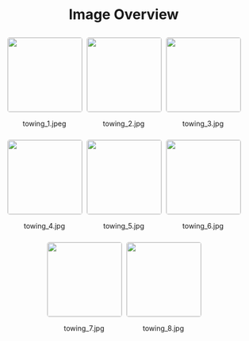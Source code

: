 <h1 style ="text-align: center;"> Image Overview </h1>
<div style="display: flex;
flex-wrap: wrap;
gap: 10px;
justify-content: center;
padding: 10px;" >
<div style="flex: 1 1 calc(33.333% - 20px); /* Three images per row on large screens */
        max-width: 150px;
        text-align: center;" >
<img src="https://media.evkx.net/multimedia/technology/cargoandtowing/towing/towing_1_xst.jpeg" style="width: 150px;
height: auto;
border: 1px solid #ddd;
border-radius: 5px;
  ">
<p>towing_1.jpeg</p>
</div>
<div style="flex: 1 1 calc(33.333% - 20px); /* Three images per row on large screens */
        max-width: 150px;
        text-align: center;" >
<img src="https://media.evkx.net/multimedia/technology/cargoandtowing/towing/towing_2_xst.jpg" style="width: 150px;
height: auto;
border: 1px solid #ddd;
border-radius: 5px;
  ">
<p>towing_2.jpg</p>
</div>
<div style="flex: 1 1 calc(33.333% - 20px); /* Three images per row on large screens */
        max-width: 150px;
        text-align: center;" >
<img src="https://media.evkx.net/multimedia/technology/cargoandtowing/towing/towing_3_xst.jpg" style="width: 150px;
height: auto;
border: 1px solid #ddd;
border-radius: 5px;
  ">
<p>towing_3.jpg</p>
</div>
<div style="flex: 1 1 calc(33.333% - 20px); /* Three images per row on large screens */
        max-width: 150px;
        text-align: center;" >
<img src="https://media.evkx.net/multimedia/technology/cargoandtowing/towing/towing_4_xst.jpg" style="width: 150px;
height: auto;
border: 1px solid #ddd;
border-radius: 5px;
  ">
<p>towing_4.jpg</p>
</div>
<div style="flex: 1 1 calc(33.333% - 20px); /* Three images per row on large screens */
        max-width: 150px;
        text-align: center;" >
<img src="https://media.evkx.net/multimedia/technology/cargoandtowing/towing/towing_5_xst.jpg" style="width: 150px;
height: auto;
border: 1px solid #ddd;
border-radius: 5px;
  ">
<p>towing_5.jpg</p>
</div>
<div style="flex: 1 1 calc(33.333% - 20px); /* Three images per row on large screens */
        max-width: 150px;
        text-align: center;" >
<img src="https://media.evkx.net/multimedia/technology/cargoandtowing/towing/towing_6_xst.jpg" style="width: 150px;
height: auto;
border: 1px solid #ddd;
border-radius: 5px;
  ">
<p>towing_6.jpg</p>
</div>
<div style="flex: 1 1 calc(33.333% - 20px); /* Three images per row on large screens */
        max-width: 150px;
        text-align: center;" >
<img src="https://media.evkx.net/multimedia/technology/cargoandtowing/towing/towing_7_xst.jpg" style="width: 150px;
height: auto;
border: 1px solid #ddd;
border-radius: 5px;
  ">
<p>towing_7.jpg</p>
</div>
<div style="flex: 1 1 calc(33.333% - 20px); /* Three images per row on large screens */
        max-width: 150px;
        text-align: center;" >
<img src="https://media.evkx.net/multimedia/technology/cargoandtowing/towing/towing_8_xst.jpg" style="width: 150px;
height: auto;
border: 1px solid #ddd;
border-radius: 5px;
  ">
<p>towing_8.jpg</p>
</div>
</div>
